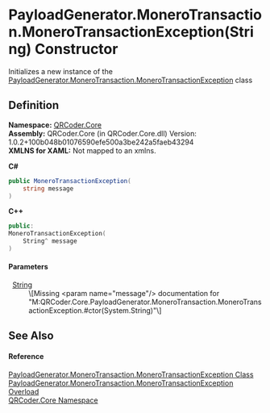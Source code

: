 # PayloadGenerator.MoneroTransaction.MoneroTransactionException(String) Constructor


Initializes a new instance of the <a href="T_QRCoder_Core_PayloadGenerator_MoneroTransaction_MoneroTransactionException.md">PayloadGenerator.MoneroTransaction.MoneroTransactionException</a> class



## Definition
**Namespace:** <a href="N_QRCoder_Core.md">QRCoder.Core</a>  
**Assembly:** QRCoder.Core (in QRCoder.Core.dll) Version: 1.0.2+100b048b01076590efe500a3be242a5faeb43294  
**XMLNS for XAML:** Not mapped to an xmlns.

**C#**
``` C#
public MoneroTransactionException(
	string message
)
```
**C++**
``` C++
public:
MoneroTransactionException(
	String^ message
)
```



#### Parameters
<dl><dt>  <a href="https://learn.microsoft.com/dotnet/api/system.string" target="_blank" rel="noopener noreferrer">String</a></dt><dd>\[Missing &lt;param name="message"/&gt; documentation for "M:QRCoder.Core.PayloadGenerator.MoneroTransaction.MoneroTransactionException.#ctor(System.String)"\]</dd></dl>

## See Also


#### Reference
<a href="T_QRCoder_Core_PayloadGenerator_MoneroTransaction_MoneroTransactionException.md">PayloadGenerator.MoneroTransaction.MoneroTransactionException Class</a>  
<a href="Overload_QRCoder_Core_PayloadGenerator_MoneroTransaction_MoneroTransactionException__ctor.md">PayloadGenerator.MoneroTransaction.MoneroTransactionException Overload</a>  
<a href="N_QRCoder_Core.md">QRCoder.Core Namespace</a>  
